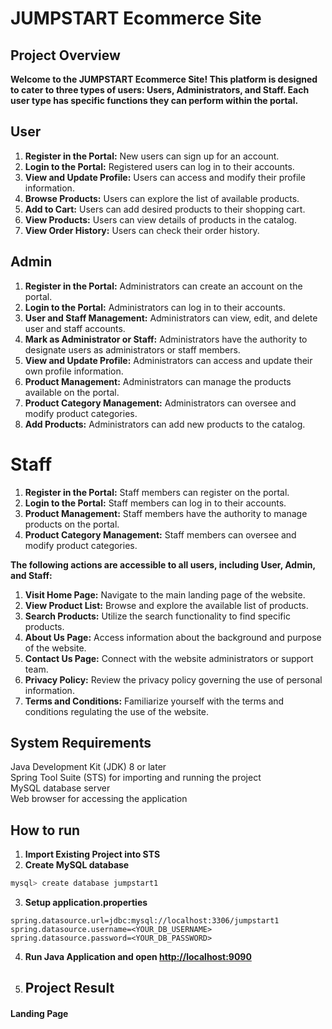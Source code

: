 # JUMPSTART Ecommerce Site

## Project Overview

**Welcome to the JUMPSTART Ecommerce Site! This platform is designed to cater to three types of users: Users, Administrators, and Staff. Each user type has specific functions they can perform within the portal.**

## User

1. **Register in the Portal:** New users can sign up for an account.
2. **Login to the Portal:** Registered users can log in to their accounts.
3. **View and Update Profile:** Users can access and modify their profile information.
4. **Browse Products:** Users can explore the list of available products.
5. **Add to Cart:** Users can add desired products to their shopping cart.
6. **View Products:** Users can view details of products in the catalog.
7. **View Order History:** Users can check their order history.

## Admin

1. **Register in the Portal:** Administrators can create an account on the portal.
2. **Login to the Portal:** Administrators can log in to their accounts.
3. **User and Staff Management:** Administrators can view, edit, and delete user and staff accounts.
4. **Mark as Administrator or Staff:** Administrators have the authority to designate users as administrators or staff members.
5. **View and Update Profile:** Administrators can access and update their own profile information.
6. **Product Management:** Administrators can manage the products available on the portal.
7. **Product Category Management:** Administrators can oversee and modify product categories.
8. **Add Products:** Administrators can add new products to the catalog.

# Staff

1. **Register in the Portal:** Staff members can register on the portal.
2. **Login to the Portal:** Staff members can log in to their accounts.
3. **Product Management:** Staff members have the authority to manage products on the portal.
4. **Product Category Management:** Staff members can oversee and modify product categories.

**The following actions are accessible to all users, including User, Admin, and Staff:**

1. **Visit Home Page:** Navigate to the main landing page of the website.
2. **View Product List:** Browse and explore the available list of products.
3. **Search Products:** Utilize the search functionality to find specific products.
4. **About Us Page:** Access information about the background and purpose of the website.
5. **Contact Us Page:** Connect with the website administrators or support team.
6. **Privacy Policy:** Review the privacy policy governing the use of personal information.
7. **Terms and Conditions:** Familiarize yourself with the terms and conditions regulating the use of the website.

## System Requirements

Java Development Kit (JDK) 8 or later <br>
Spring Tool Suite (STS) for importing and running the project <br>
MySQL database server <br>
Web browser for accessing the application

## How to run
1. **Import Existing Project into STS**
2. **Create MySQL database**

```bash
mysql> create database jumpstart1
```

3. **Setup application.properties**

```properties
spring.datasource.url=jdbc:mysql://localhost:3306/jumpstart1
spring.datasource.username=<YOUR_DB_USERNAME>
spring.datasource.password=<YOUR_DB_PASSWORD>
```
4. **Run Java Application and open [http://localhost:9090](http://localhost:9090)**

5. ## Project Result

#### Landing Page
